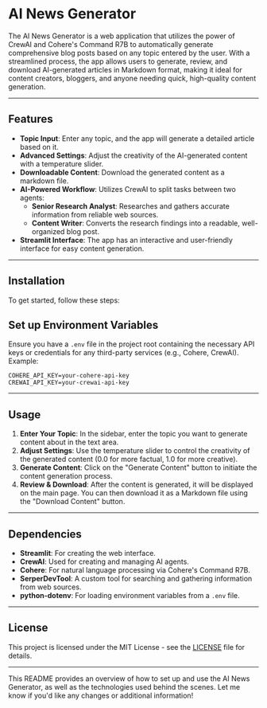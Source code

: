 # AI News Generator

The AI News Generator is a web application that utilizes the power of CrewAI and Cohere's Command R7B to automatically generate comprehensive blog posts based on any topic entered by the user. With a streamlined process, the app allows users to generate, review, and download AI-generated articles in Markdown format, making it ideal for content creators, bloggers, and anyone needing quick, high-quality content generation.

---

## Features

- **Topic Input**: Enter any topic, and the app will generate a detailed article based on it.
- **Advanced Settings**: Adjust the creativity of the AI-generated content with a temperature slider.
- **Downloadable Content**: Download the generated content as a markdown file.
- **AI-Powered Workflow**: Utilizes CrewAI to split tasks between two agents:
  - **Senior Research Analyst**: Researches and gathers accurate information from reliable web sources.
  - **Content Writer**: Converts the research findings into a readable, well-organized blog post.
- **Streamlit Interface**: The app has an interactive and user-friendly interface for easy content generation.

---

## Installation

To get started, follow these steps:

## Set up Environment Variables

Ensure you have a `.env` file in the project root containing the necessary API keys or credentials for any third-party services (e.g., Cohere, CrewAI). Example:

```
COHERE_API_KEY=your-cohere-api-key
CREWAI_API_KEY=your-crewai-api-key
```
---

## Usage

1. **Enter Your Topic**: In the sidebar, enter the topic you want to generate content about in the text area.
2. **Adjust Settings**: Use the temperature slider to control the creativity of the generated content (0.0 for more factual, 1.0 for more creative).
3. **Generate Content**: Click on the "Generate Content" button to initiate the content generation process.
4. **Review & Download**: After the content is generated, it will be displayed on the main page. You can then download it as a Markdown file using the "Download Content" button.

---

## Dependencies

- **Streamlit**: For creating the web interface.
- **CrewAI**: Used for creating and managing AI agents.
- **Cohere**: For natural language processing via Cohere's Command R7B.
- **SerperDevTool**: A custom tool for searching and gathering information from web sources.
- **python-dotenv**: For loading environment variables from a `.env` file.

---

## License

This project is licensed under the MIT License - see the [LICENSE](LICENSE) file for details.

---

This README provides an overview of how to set up and use the AI News Generator, as well as the technologies used behind the scenes. Let me know if you'd like any changes or additional information!
